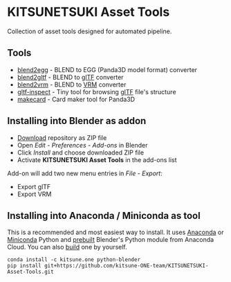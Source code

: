 KITSUNETSUKI Asset Tools
========================

Collection of asset tools designed for automated pipeline.


Tools
-----

* [blend2egg](blend2egg.md) - BLEND to EGG (Panda3D model format) converter
* [blend2gltf](blend2gltf.md) - BLEND to [glTF](https://github.com/KhronosGroup/glTF) converter
* [blend2vrm](blend2vrm.md) - BLEND to [VRM](https://vrm.dev/) converter
* [gltf-inspect](gltf-inspect.md) - Tiny tool for browsing [glTF](https://github.com/KhronosGroup/glTF) file's structure
* [makecard](makecard.md) - Card maker tool for Panda3D


Installing into Blender as addon
--------------------------------

* [Download](https://github.com/kitsune-ONE-team/KITSUNETSUKI-Asset-Tools/archive/refs/heads/master.zip) repository as ZIP file
* Open _Edit_ - _Preferences_ - _Add-ons_ in Blender
* Click _Install_ and choose downloaded ZIP file
* Activate **KITSUNETSUKI Asset Tools** in the add-ons list

Add-on will add two new menu entries in _File_ - _Export_:

* Export glTF
* Export VRM


Installing into Anaconda / Miniconda as tool
--------------------------------------------

This is a recommended and most easiest way to install.
It uses [Anaconda](https://www.anaconda.com/products/individual) or
[Miniconda](https://docs.conda.io/en/latest/miniconda.html) Python
and [prebuilt](https://anaconda.org/kitsune.ONE/python-blender) Blender's Python module from Anaconda Cloud.
You can also [build](https://github.com/kitsune-ONE-team/KITSUNETSUKI-SDK/tree/master/conda/blender) one by yourself.

```
conda install -c kitsune.one python-blender
pip install git+https://github.com/kitsune-ONE-team/KITSUNETSUKI-Asset-Tools.git
```
